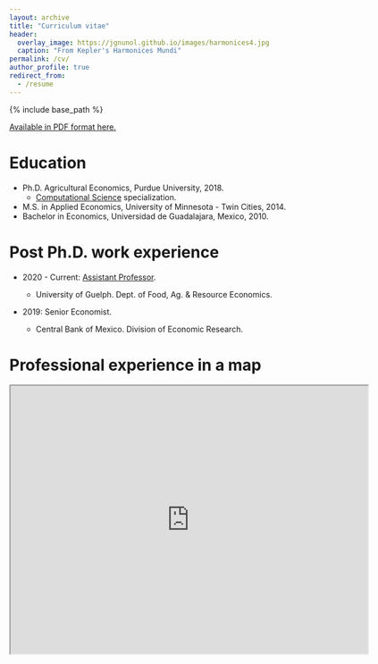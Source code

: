 ```yaml
---
layout: archive
title: "Curriculum vitae"
header:
  overlay_image: https://jgnunol.github.io/images/harmonices4.jpg
  caption: "From Kepler's Harmonices Mundi"
permalink: /cv/
author_profile: true
redirect_from:
  - /resume
---
```


{% include base_path %}

[Available in PDF format here.](https://jgnunol.github.io/files/CV.pdf)

Education
======
* Ph.D. Agricultural Economics, Purdue University, 2018.
   * [Computational Science](https://www.purdue.edu/gradschool/cigp/) specialization.
* M.S. in Applied Economics, University of Minnesota - Twin Cities, 2014.
* Bachelor in Economics, Universidad de Guadalajara, Mexico, 2010.

Post Ph.D. work experience
======
* 2020 - Current: [Assistant Professor](https://www.uoguelph.ca/oac/news/new-food-industry-economics-and-management-prof).
  * University of Guelph. Dept. of Food, Ag. & Resource Economics.

* 2019: Senior Economist.
  * Central Bank of Mexico. Division of Economic Research.


Professional experience in a map
======

<iframe src="https://www.google.com/maps/d/embed?mid=1IuP01EtoMZPZ8oU_-3-BB82Amfax-oKc" width="640" height="480"></iframe>
